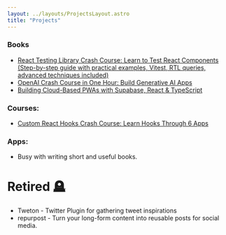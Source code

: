 ```yaml
---
layout: ../layouts/ProjectsLayout.astro
title: "Projects"
---
```


### Books

- [React Testing Library Crash Course: Learn to Test React Components (Step-by-step guide with practical examples, Vitest, RTL queries, advanced techniques included)](/rtl-crash-course)
- [OpenAI Crash Course in One Hour: Build Generative AI Apps](/gen-ai)
- [Building Cloud-Based PWAs with Supabase, React & TypeScript](/pwa-example)

### Courses:

- [Custom React Hooks Crash Course: Learn Hooks Through 6 Apps](/custom-react-hooks)

### Apps:

- Busy with writing short and useful books.

# Retired 🪦

- Tweton - Twitter Plugin for gathering tweet inspirations
- repurpost - Turn your long-form content into reusable posts for social media.
